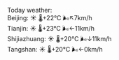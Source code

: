 Today weather:  
Beijing: ☀️ 🌡️+22°C 🌬️↖7km/h  
Tianjin: ☀️ 🌡️+23°C 🌬️←11km/h  
Shijiazhuang: ☀️ 🌡️+20°C 🌬️↓11km/h  
Tangshan: ☀️ 🌡️+20°C 🌬️←0km/h  
